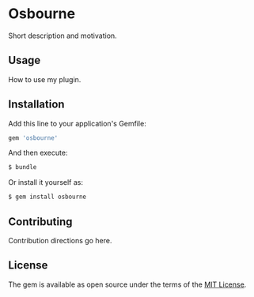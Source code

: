 # Osbourne
Short description and motivation.

## Usage
How to use my plugin.

## Installation
Add this line to your application's Gemfile:

```ruby
gem 'osbourne'
```

And then execute:
```bash
$ bundle
```

Or install it yourself as:
```bash
$ gem install osbourne
```

## Contributing
Contribution directions go here.

## License
The gem is available as open source under the terms of the [MIT License](http://opensource.org/licenses/MIT).
